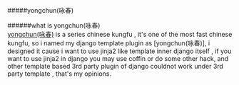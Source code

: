#####yongchun(咏春)

######what is yongchun(咏春)	
	[yongchun(咏春)](http://zh.wikipedia.org/wiki/%E5%92%8F%E6%98%A5%E6%8B%B3) is a series chinese kungfu , it's one of the most fast chinese kungfu, so i named my django template plugin as [yongchun(咏春)], i designed it cause i want to use jinja2 like template  inner django itself , if you want to use jinja2 in django you may use coffin or do some other hack, and other template based 3rd party plugin of django couldnot work under 3rd party template , that's my opinions.
